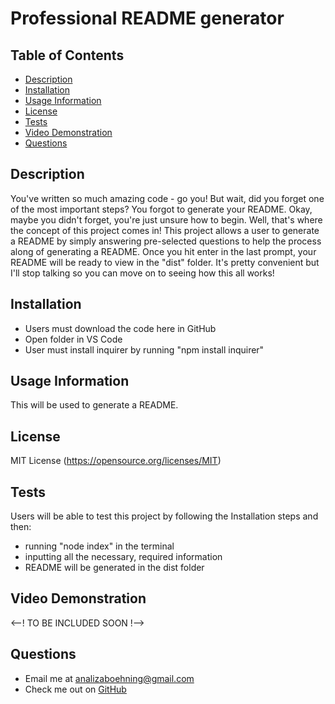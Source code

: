 # Professional README generator

  ## Table of Contents
  - [Description](#description)
  - [Installation](#install)
  - [Usage Information](#usage)
  - [License](#license)
  - [Tests](#test)
  - [Video Demonstration](#videodemo)
  - [Questions](#questions)

  ## Description
  You've written so much amazing code - go you! But wait, did you forget one of the most important steps? You forgot to generate your README. Okay, maybe you didn't forget, you're just unsure how to begin. Well, that's where the concept of this project comes in! This project allows a user to generate a README by simply answering pre-selected questions to help the process along of generating a README. Once you hit enter in the last prompt, your README will be ready to view in the "dist" folder. It's pretty convenient but I'll stop talking so you can move on to seeing how this all works!

  ## Installation
  - Users must download the code here in GitHub 
  - Open folder in VS Code
  - User must install inquirer by running "npm install inquirer"

  ## Usage Information
  This will be used to generate a README.

  ## License
  MIT License
  (https://opensource.org/licenses/MIT)

  ## Tests
  Users will be able to test this project by following the Installation steps and then:
  - running "node index" in the terminal
  - inputting all the necessary, required information
  - README will be generated in the dist folder

  ## Video Demonstration
   <--! TO BE INCLUDED SOON !-->

  ## Questions
  - Email me at <analizaboehning@gmail.com>
  - Check me out on [GitHub](https://github.com/analizajb)
  
  